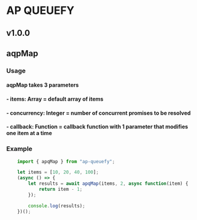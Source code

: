 # AP QUEUEFY

## v1.0.0

## aqpMap

### Usage

#### aqpMap takes 3 parameters

#### - items: Array = default array of items

#### - concurrency: Integer = number of concurrent promises to be resolved

#### - callback: Function = callback function with 1 parameter that modifies one item at a time

### Example

```Javascript
    import { apqMap } from "ap-queuefy";

    let items = [10, 20, 40, 100];
    (async () => {
        let results = await apqMap(items, 2, async function(item) {
            return item - 1;
        });

        console.log(results);
    })();
```
